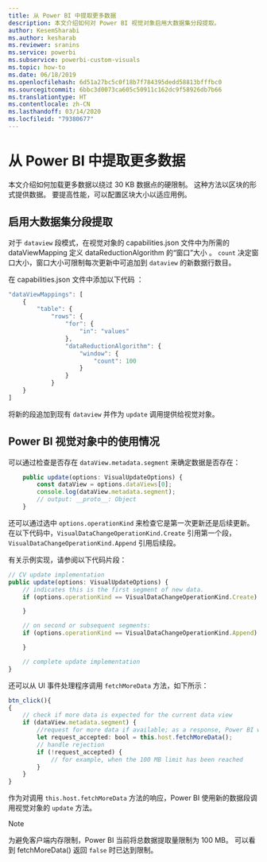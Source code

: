 ```yaml
---
title: 从 Power BI 中提取更多数据
description: 本文介绍如何对 Power BI 视觉对象启用大数据集分段提取。
author: KesemSharabi
ms.author: kesharab
ms.reviewer: sranins
ms.service: powerbi
ms.subservice: powerbi-custom-visuals
ms.topic: how-to
ms.date: 06/18/2019
ms.openlocfilehash: 6d51a27bc5c0f18b7f784395dedd58813bfffbc0
ms.sourcegitcommit: 6bbc3d0073ca605c50911c162dc9f58926db7b66
ms.translationtype: HT
ms.contentlocale: zh-CN
ms.lasthandoff: 03/14/2020
ms.locfileid: "79380677"
---
```

# <a name="fetch-more-data-from-power-bi"></a>从 Power BI 中提取更多数据

本文介绍如何加载更多数据以绕过 30 KB 数据点的硬限制。 这种方法以区块的形式提供数据。 要提高性能，可以配置区块大小以适应用例。  

## <a name="enable-a-segmented-fetch-of-large-datasets"></a>启用大数据集分段提取

对于 `dataview` 段模式，在视觉对象的 capabilities.json 文件中为所需的 dataViewMapping 定义 dataReductionAlgorithm 的“窗口”大小  。 `count` 决定窗口大小，窗口大小可限制每次更新中可追加到 `dataview` 的新数据行数目。

在 capabilities.json 文件中添加以下代码  ：

```typescript
"dataViewMappings": [
    {
        "table": {
            "rows": {
                "for": {
                    "in": "values"
                },
                "dataReductionAlgorithm": {
                    "window": {
                        "count": 100
                    }
                }
            }
    }
]
```

将新的段追加到现有 `dataview` 并作为 `update` 调用提供给视觉对象。

## <a name="usage-in-the-power-bi-visual"></a>Power BI 视觉对象中的使用情况

可以通过检查是否存在 `dataView.metadata.segment` 来确定数据是否存在：

```typescript
    public update(options: VisualUpdateOptions) {
        const dataView = options.dataViews[0];
        console.log(dataView.metadata.segment);
        // output: __proto__: Object
    }
```

还可以通过选中 `options.operationKind` 来检查它是第一次更新还是后续更新。 在以下代码中，`VisualDataChangeOperationKind.Create` 引用第一个段，`VisualDataChangeOperationKind.Append` 引用后续段。

有关示例实现，请参阅以下代码片段：

```typescript
// CV update implementation
public update(options: VisualUpdateOptions) {
    // indicates this is the first segment of new data.
    if (options.operationKind == VisualDataChangeOperationKind.Create) {

    }

    // on second or subsequent segments:
    if (options.operationKind == VisualDataChangeOperationKind.Append) {

    }

    // complete update implementation
}
```

还可以从 UI 事件处理程序调用 `fetchMoreData` 方法，如下所示：

```typescript
btn_click(){
{
    // check if more data is expected for the current data view
    if (dataView.metadata.segment) {
        //request for more data if available; as a response, Power BI will call update method
        let request_accepted: bool = this.host.fetchMoreData();
        // handle rejection
        if (!request_accepted) {
            // for example, when the 100 MB limit has been reached
        }
    }
}
```

作为对调用 `this.host.fetchMoreData` 方法的响应，Power BI 使用新的数据段调用视觉对象的 `update` 方法。

> [!NOTE]
> 为避免客户端内存限制，Power BI 当前将总数据提取量限制为 100 MB。 可以看到 fetchMoreData() 返回 `false` 时已达到限制。
